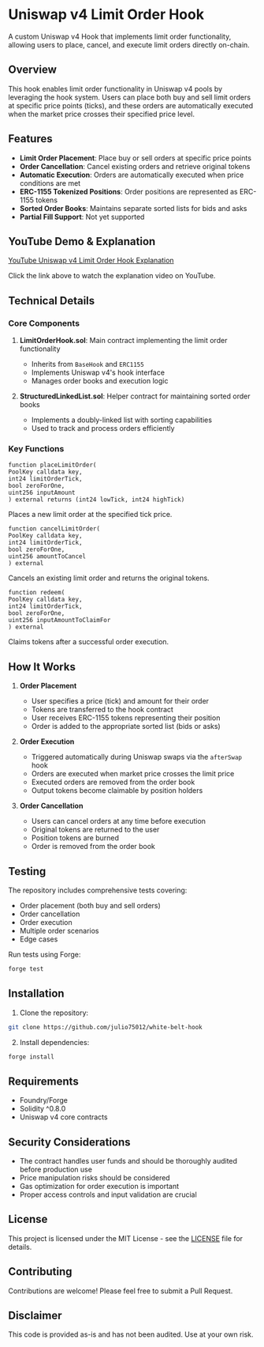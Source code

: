 # Uniswap v4 Limit Order Hook

A custom Uniswap v4 Hook that implements limit order functionality, allowing users to place, cancel, and execute limit orders directly on-chain.

## Overview

This hook enables limit order functionality in Uniswap v4 pools by leveraging the hook system. Users can place both buy and sell limit orders at specific price points (ticks), and these orders are automatically executed when the market price crosses their specified price level.

## Features

- **Limit Order Placement**: Place buy or sell orders at specific price points
- **Order Cancellation**: Cancel existing orders and retrieve original tokens
- **Automatic Execution**: Orders are automatically executed when price conditions are met
- **ERC-1155 Tokenized Positions**: Order positions are represented as ERC-1155 tokens
- **Sorted Order Books**: Maintains separate sorted lists for bids and asks
- **Partial Fill Support**: Not yet supported

## YouTube Demo & Explanation

[YouTube Uniswap v4 Limit Order Hook Explanation](https://www.youtube.com/watch?v=VMt0i9OPEzY)

Click the link above to watch the explanation video on YouTube.

## Technical Details

### Core Components

1. **LimitOrderHook.sol**: Main contract implementing the limit order functionality
   - Inherits from `BaseHook` and `ERC1155`
   - Implements Uniswap v4's hook interface
   - Manages order books and execution logic

2. **StructuredLinkedList.sol**: Helper contract for maintaining sorted order books
   - Implements a doubly-linked list with sorting capabilities
   - Used to track and process orders efficiently

### Key Functions

```solidity
function placeLimitOrder(
PoolKey calldata key,
int24 limitOrderTick,
bool zeroForOne,
uint256 inputAmount
) external returns (int24 lowTick, int24 highTick)
```

Places a new limit order at the specified tick price.

```solidity
function cancelLimitOrder(
PoolKey calldata key,
int24 limitOrderTick,
bool zeroForOne,
uint256 amountToCancel
) external
```

Cancels an existing limit order and returns the original tokens.

```solidity
function redeem(
PoolKey calldata key,
int24 limitOrderTick,
bool zeroForOne,
uint256 inputAmountToClaimFor
) external
```

Claims tokens after a successful order execution.

## How It Works

1. **Order Placement**
   - User specifies a price (tick) and amount for their order
   - Tokens are transferred to the hook contract
   - User receives ERC-1155 tokens representing their position
   - Order is added to the appropriate sorted list (bids or asks)

2. **Order Execution**
   - Triggered automatically during Uniswap swaps via the `afterSwap` hook
   - Orders are executed when market price crosses the limit price
   - Executed orders are removed from the order book
   - Output tokens become claimable by position holders

3. **Order Cancellation**
   - Users can cancel orders at any time before execution
   - Original tokens are returned to the user
   - Position tokens are burned
   - Order is removed from the order book

## Testing

The repository includes comprehensive tests covering:
- Order placement (both buy and sell orders)
- Order cancellation
- Order execution
- Multiple order scenarios
- Edge cases

Run tests using Forge:

```bash
forge test
```

## Installation

1. Clone the repository:

```bash
git clone https://github.com/julio75012/white-belt-hook
```

2. Install dependencies:

```bash
forge install
```

## Requirements

- Foundry/Forge
- Solidity ^0.8.0
- Uniswap v4 core contracts

## Security Considerations

- The contract handles user funds and should be thoroughly audited before production use
- Price manipulation risks should be considered
- Gas optimization for order execution is important
- Proper access controls and input validation are crucial

## License

This project is licensed under the MIT License - see the [LICENSE](LICENSE) file for details.

## Contributing

Contributions are welcome! Please feel free to submit a Pull Request.

## Disclaimer

This code is provided as-is and has not been audited. Use at your own risk.

